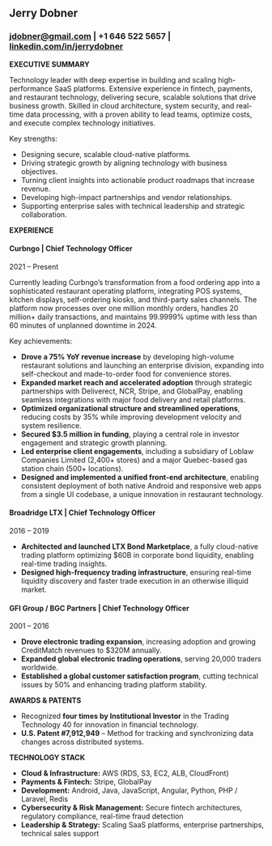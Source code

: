 ## Jerry Dobner
### [jdobner@gmail.com](mailto:jdobner@gmail.com) | +1 646 522 5657 | [linkedin.com/in/jerrydobner](https://www.linkedin.com/in/jerrydobner)

**EXECUTIVE SUMMARY**

Technology leader with deep expertise in building and scaling high-performance SaaS platforms. Extensive experience in fintech, payments, and restaurant technology, delivering secure, scalable solutions that drive business growth. Skilled in cloud architecture, system security, and real-time data processing, with a proven ability to lead teams, optimize costs, and execute complex technology initiatives.

Key strengths:
- Designing secure, scalable cloud-native platforms.
- Driving strategic growth by aligning technology with business objectives.
- Turning client insights into actionable product roadmaps that increase revenue.
- Developing high-impact partnerships and vendor relationships.
- Supporting enterprise sales with technical leadership and strategic collaboration.  
  

**EXPERIENCE**

#### Curbngo | Chief Technology Officer  
2021 – Present  

Currently leading Curbngo’s transformation from a food ordering app into a sophisticated restaurant operating platform, integrating POS systems, kitchen displays, self-ordering kiosks, and third-party sales channels. The platform now processes over one million monthly orders, handles 20 million+ daily transactions, and maintains 99.9999% uptime with less than 60 minutes of unplanned downtime in 2024.  

Key achievements:

- **Drove a 75% YoY revenue increase** by developing high-volume restaurant solutions and launching an enterprise division, expanding into self-checkout and made-to-order food for convenience stores.
- **Expanded market reach and accelerated adoption** through strategic partnerships with Deliverect, NCR, Stripe, and GlobalPay, enabling seamless integrations with major food delivery and retail platforms.
- **Optimized organizational structure and streamlined operations**, reducing costs by 35% while improving development velocity and system resilience.
- **Secured $3.5 million in funding**, playing a central role in investor engagement and strategic growth planning.
- **Led enterprise client engagements**, including a subsidiary of Loblaw Companies Limited (2,400+ stores) and a major Quebec-based gas station chain (500+ locations).
- **Designed and implemented a unified front-end architecture**, enabling consistent deployment of both native Android and responsive web apps from a single UI codebase, a unique innovation in restaurant technology.

#### Broadridge LTX | Chief Technology Officer  
2016 – 2019  

- **Architected and launched LTX Bond Marketplace**, a fully cloud-native trading platform optimizing $60B in corporate bond liquidity, enabling real-time trading insights.
- **Designed high-frequency trading infrastructure**, ensuring real-time liquidity discovery and faster trade execution in an otherwise illiquid market.

#### GFI Group / BGC Partners | Chief Technology Officer  
2001 – 2016  

- **Drove electronic trading expansion**, increasing adoption and growing CreditMatch revenues to $320M annually.
- **Expanded global electronic trading operations**, serving 20,000 traders worldwide.
- **Established a global customer satisfaction program**, cutting technical issues by 50% and enhancing trading platform stability.

**AWARDS & PATENTS**

- Recognized **four times by Institutional Investor** in the Trading Technology 40 for innovation in financial technology.
- **U.S. Patent #7,912,949** – Method for tracking and synchronizing data changes across distributed systems.

**TECHNOLOGY STACK**

- **Cloud & Infrastructure:** AWS (RDS, S3, EC2, ALB, CloudFront)
- **Payments & Fintech:** Stripe, GlobalPay
- **Development:** Android, Java, JavaScript, Angular, Python, PHP / Laravel, Redis
- **Cybersecurity & Risk Management:** Secure fintech architectures, regulatory compliance, real-time fraud detection
- **Leadership & Strategy:** Scaling SaaS platforms, enterprise partnerships, technical sales support
